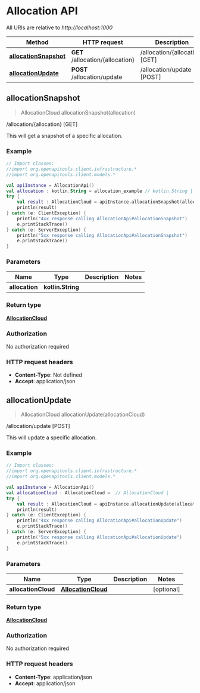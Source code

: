 # Allocation API

All URIs are relative to *http://localhost:1000*

Method | HTTP request | Description
------------- | ------------- | -------------
[**allocationSnapshot**](#allocationsnapshot) | **GET** /allocation/\{allocation\} | /allocation/\{allocation\} [GET]
[**allocationUpdate**](#allocationupdate) | **POST** /allocation/update | /allocation/update [POST]


<a id="allocationSnapshot"></a>
## **allocationSnapshot**
> AllocationCloud allocationSnapshot(allocation)

/allocation/\{allocation\} [GET]

This will get a snapshot of a specific allocation.

### Example
```kotlin
// Import classes:
//import org.openapitools.client.infrastructure.*
//import org.openapitools.client.models.*

val apiInstance = AllocationApi()
val allocation : kotlin.String = allocation_example // kotlin.String | 
try {
    val result : AllocationCloud = apiInstance.allocationSnapshot(allocation)
    println(result)
} catch (e: ClientException) {
    println("4xx response calling AllocationApi#allocationSnapshot")
    e.printStackTrace()
} catch (e: ServerException) {
    println("5xx response calling AllocationApi#allocationSnapshot")
    e.printStackTrace()
}
```

### Parameters

Name | Type | Description  | Notes
------------- | ------------- | ------------- | -------------
 **allocation** | **kotlin.String**|  |

### Return type

[**AllocationCloud**](../models/AllocationCloud)

### Authorization

No authorization required

### HTTP request headers

 - **Content-Type**: Not defined
 - **Accept**: application/json

<a id="allocationUpdate"></a>
## **allocationUpdate**
> AllocationCloud allocationUpdate(allocationCloud)

/allocation/update [POST]

This will update a specific allocation.

### Example
```kotlin
// Import classes:
//import org.openapitools.client.infrastructure.*
//import org.openapitools.client.models.*

val apiInstance = AllocationApi()
val allocationCloud : AllocationCloud =  // AllocationCloud | 
try {
    val result : AllocationCloud = apiInstance.allocationUpdate(allocationCloud)
    println(result)
} catch (e: ClientException) {
    println("4xx response calling AllocationApi#allocationUpdate")
    e.printStackTrace()
} catch (e: ServerException) {
    println("5xx response calling AllocationApi#allocationUpdate")
    e.printStackTrace()
}
```

### Parameters

Name | Type | Description  | Notes
------------- | ------------- | ------------- | -------------
 **allocationCloud** | [**AllocationCloud**](../models/AllocationCloud)|  | [optional]

### Return type

[**AllocationCloud**](../models/AllocationCloud)

### Authorization

No authorization required

### HTTP request headers

 - **Content-Type**: application/json
 - **Accept**: application/json

